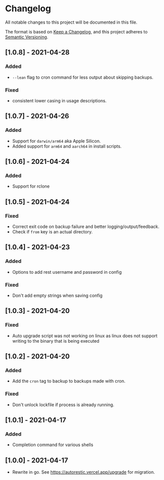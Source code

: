 # Changelog

All notable changes to this project will be documented in this file.

The format is based on [Keep a Changelog](https://keepachangelog.com/en/1.0.0/),
and this project adheres to [Semantic Versioning](https://semver.org/spec/v2.0.0.html).

## [1.0.8] - 2021-04-28

### Added

- `--lean` flag to cron command for less output about skipping backups.

### Fixed

- consistent lower casing in usage descriptions.

## [1.0.7] - 2021-04-26

### Added

- Support for `darwin/arm64` aka Apple Silicon.
- Added support for `arm64` and `aarch64` in install scripts.

## [1.0.6] - 2021-04-24

### Added

- Support for rclone

## [1.0.5] - 2021-04-24

### Fixed

- Correct exit code on backup failure and better logging/output/feedback.
- Check if `from` key is an actual directory.

## [1.0.4] - 2021-04-23

### Added

- Options to add rest username and password in config

### Fixed

- Don't add empty strings when saving config

## [1.0.3] - 2021-04-20

### Fixed

- Auto upgrade script was not working on linux as linux does not support writing to the binary that is being executed

## [1.0.2] - 2021-04-20

### Added

- Add the `cron` tag to backup to backups made with cron.

### Fixed

- Don't unlock lockfile if process is already running.

## [1.0.1] - 2021-04-17

### Added

- Completion command for various shells

## [1.0.0] - 2021-04-17

- Rewrite in go. See https://autorestic.vercel.app/upgrade for migration.

